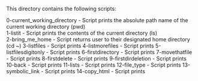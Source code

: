 This directory contains the following scripts:

0-current_working_directory - Script prints the absolute path name of the current working directory (pwd)  
1-listit - Script prints the contents of the current directory (ls)  
2-bring_me_home - Script returns user to their designated home directory (cd ~)
3-listfiles - Script prints
4-listmorefiles - Script prints
5-listfilesdigitonly - Script prints
6-firstdirectory - Script prints
7-movethatfile - Script prints
8-firstdelete - Script prints
9-firstdirdeletion - Script prints
10-back - Script prints
11-lists - Script prints
12-file_type - Script prints
13-symbolic_link - Script prints
14-copy_html - Script prints
